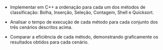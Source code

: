 - Implementar em C++ a ordenação para cada um dos métodos de classificação: Bolha, Inserção, Seleção, Contagem, Shell e Quicksort.

- Analisar o tempo de execução de cada método para cada conjunto dos três cenários descritos acima.

- Comparar a eficiência de cada método, demonstrando graficamente os resultados obtidos para cada cenário.
